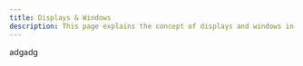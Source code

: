 ```yaml
---
title: Displays & Windows
description: This page explains the concept of displays and windows in TinyFFR.
---
```


adgadg